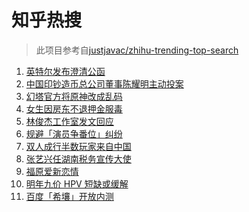 # 知乎热搜

> 此项目参考自[justjavac/zhihu-trending-top-search](https://github.com/justjavac/zhihu-trending-top-search/blob/main/utils.ts)

<!-- BEGIN -->
  <!-- 最后更新时间:Thu Dec 23 2021 12:18:50 GMT+0000 (Coordinated Universal Time) -->
  1. [英特尔发布澄清公函](https://www.zhihu.com/search?q=英特尔)
1. [中国印钞造币总公司董事陈耀明主动投案](https://www.zhihu.com/search?q=陈耀明)
1. [幻塔官方将原神改成乱码](https://www.zhihu.com/search?q=原神)
1. [女生因房东不退押金服毒](https://www.zhihu.com/search?q=大三女生服毒身亡)
1. [林俊杰工作室发文回应](https://www.zhihu.com/search?q=林俊杰)
1. [规避「演员争番位」纠纷](https://www.zhihu.com/search?q=演员争番位)
1. [双人成行半数玩家来自中国](https://www.zhihu.com/search?q=双人成行)
1. [张艺兴任湖南税务宣传大使](https://www.zhihu.com/search?q=张艺兴)
1. [福原爱新恋情](https://www.zhihu.com/search?q=福原爱)
1. [明年九价 HPV 短缺或缓解](https://www.zhihu.com/search?q=九价)
1. [百度「希壤」开放内测](https://www.zhihu.com/search?q=希壤)
  <!-- END -->